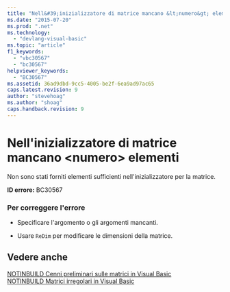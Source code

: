 ```yaml
---
title: "Nell&#39;inizializzatore di matrice mancano &lt;numero&gt; elementi | Microsoft Docs"
ms.date: "2015-07-20"
ms.prod: ".net"
ms.technology: 
  - "devlang-visual-basic"
ms.topic: "article"
f1_keywords: 
  - "vbc30567"
  - "bc30567"
helpviewer_keywords: 
  - "BC30567"
ms.assetid: 36ad9dbd-9cc5-4005-be2f-6ea9ad97ac65
caps.latest.revision: 9
author: "stevehoag"
ms.author: "shoag"
caps.handback.revision: 9
---
```

# Nell&#39;inizializzatore di matrice mancano &lt;numero&gt; elementi
Non sono stati forniti elementi sufficienti nell'inizializzatore per la matrice.  
  
 **ID errore:** BC30567  
  
### Per correggere l'errore  
  
-   Specificare l'argomento o gli argomenti mancanti.  
  
-   Usare `ReDim` per modificare le dimensioni della matrice.  
  
## Vedere anche  
 [NOTINBUILD Cenni preliminari sulle matrici in Visual Basic](http://msdn.microsoft.com/it-it/ca50e2f2-b4d2-4c57-9169-9abbcc3392d8)   
 [NOTINBUILD Matrici irregolari in Visual Basic](http://msdn.microsoft.com/it-it/05c12439-ee8f-4fef-ba75-b35402b67ab9)